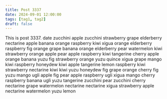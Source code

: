 ```yaml
---
title: Post 3337
date: 2024-09-01 12:00:00
tags: [tag1, tag2]
draft: false
---
```

This is post 3337.
date
zucchini
apple
zucchini
strawberry
grape
elderberry
nectarine
apple
banana
orange
raspberry
kiwi
xigua
orange
elderberry
raspberry
fig
orange
grape
banana
orange
elderberry
pear
watermelon
kiwi
strawberry
orange
apple
pear
apple
raspberry
kiwi
tangerine
cherry
apple
orange
banana
yuzu
fig
strawberry
orange
yuzu
quince
xigua
grape
mango
kiwi
raspberry
honeydew
kiwi
apple
tangerine
lemon
raspberry
kiwi
strawberry
nectarine
kiwi
kiwi
yuzu
honeydew
fig
grape
orange
cherry
fig
yuzu
mango
ugli
apple
fig
pear
apple
raspberry
ugli
xigua
mango
cherry
raspberry
banana
ugli
yuzu
tangerine
zucchini
pear
zucchini
cherry
nectarine
grape
watermelon
nectarine
nectarine
xigua
strawberry
apple
nectarine
watermelon
yuzu
lemon
